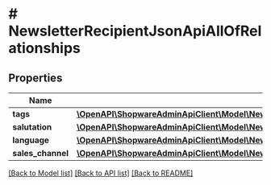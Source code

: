 # # NewsletterRecipientJsonApiAllOfRelationships

## Properties

Name | Type | Description | Notes
------------ | ------------- | ------------- | -------------
**tags** | [**\OpenAPI\ShopwareAdminApiClient\Model\NewsletterRecipientJsonApiAllOfRelationshipsTags**](NewsletterRecipientJsonApiAllOfRelationshipsTags.md) |  | [optional]
**salutation** | [**\OpenAPI\ShopwareAdminApiClient\Model\NewsletterRecipientJsonApiAllOfRelationshipsSalutation**](NewsletterRecipientJsonApiAllOfRelationshipsSalutation.md) |  | [optional]
**language** | [**\OpenAPI\ShopwareAdminApiClient\Model\NewsletterRecipientJsonApiAllOfRelationshipsLanguage**](NewsletterRecipientJsonApiAllOfRelationshipsLanguage.md) |  | [optional]
**sales_channel** | [**\OpenAPI\ShopwareAdminApiClient\Model\NewsletterRecipientJsonApiAllOfRelationshipsSalesChannel**](NewsletterRecipientJsonApiAllOfRelationshipsSalesChannel.md) |  | [optional]

[[Back to Model list]](../../README.md#models) [[Back to API list]](../../README.md#endpoints) [[Back to README]](../../README.md)
